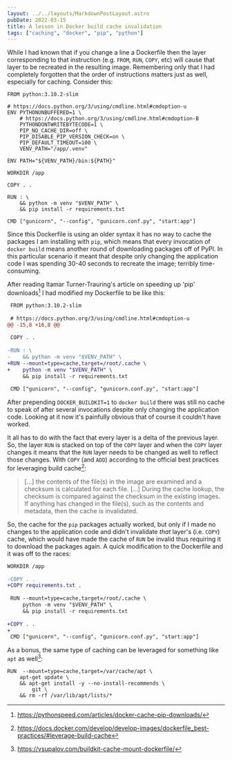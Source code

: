 ```yaml
---
layout: ../../layouts/MarkdownPostLayout.astro
pubDate: 2022-03-15
title: A lesson in Docker build cache invalidation
tags: ["caching", "docker", "pip", "python"]
---
```

While I had known that if you change a line a Dockerfile then the layer corresponding to that instruction (e.g. `FROM`, `RUN`, `COPY`, etc) will cause that layer to be recreated in the resulting image. Remembering only that I had completely forgotten that the order of instructions matters just as well, especially for caching. Consider this:

```docker
FROM python:3.10.2-slim

# https://docs.python.org/3/using/cmdline.html#cmdoption-u
ENV PYTHONUNBUFFERED=1 \
    # https://docs.python.org/3/using/cmdline.html#cmdoption-B
    PYTHONDONTWRITEBYTECODE=1 \
    PIP_NO_CACHE_DIR=off \
    PIP_DISABLE_PIP_VERSION_CHECK=on \
    PIP_DEFAULT_TIMEOUT=100 \
    VENV_PATH="/app/.venv"

ENV PATH="${VENV_PATH}/bin:${PATH}"

WORKDIR /app

COPY . .

RUN : \
    && python -m venv "$VENV_PATH" \
    && pip install -r requirements.txt

CMD ["gunicorn", "--config", "gunicorn.conf.py", "start:app"]
```

Since this Dockerfile is using an older syntax it has no way to cache the packages I am installing with `pip`, which means that every invocation of `docker build` means another round of downloading packages off of PyPI. In this particular scenario it meant that despite only changing the application code I was spending 30-40 seconds to recreate the image; terribly time-consuming.

After reading Itamar Turner-Trauring's article on speeding up 'pip' downloads[^1] I had modified my Dockerfile to be like this:

```diff
 FROM python:3.10.2-slim
 
 # https://docs.python.org/3/using/cmdline.html#cmdoption-u
@@ -15,8 +16,8 @@
 
 COPY . .
 
-RUN : \
-    && python -m venv "$VENV_PATH" \
+RUN --mount=type=cache,target=/root/.cache \
+    python -m venv "$VENV_PATH" \
     && pip install -r requirements.txt
 
 CMD ["gunicorn", "--config", "gunicorn.conf.py", "start:app"]
```

After prepending `DOCKER_BUILDKIT=1` to `docker build` there was still no cache to speak of after several invocations despite only changing the application code. Looking at it now it's painfully obvious that of course it couldn't have worked.

It all has to do with the fact that every layer is a delta of the previous layer. So, the layer `RUN` is stacked on top of the `COPY` layer and when the `COPY` layer changes it means that the `RUN` layer needs to be changed as well to reflect those changes. With `COPY` (and `ADD`) according to the official best practices for leveraging build cache[^2]:

> [...] the contents of the file(s) in the image are examined and a checksum is calculated for each file. [...] During the cache lookup, the checksum is compared against the checksum in the existing images. If anything has changed in the file(s), such as the contents and metadata, then the cache is invalidated.

So, the cache for the `pip` packages actually worked, but only if I made no changes to the application code and didn't invalidate _that_ layer's (i.e. `COPY`) cache, which would have made the cache of `RUN` be invalid thus requiring it to download the packages again. A quick modification to the Dockerfile and it was off to the races:

```diff
WORKDIR /app
 
-COPY . .
+COPY requirements.txt .
 
 RUN --mount=type=cache,target=/root/.cache \
     python -m venv "$VENV_PATH" \
     && pip install -r requirements.txt
 
+COPY . .
+
 CMD ["gunicorn", "--config", "gunicorn.conf.py", "start:app"]
```

As a bonus, the same type of caching can be leveraged for something like `apt` as well[^3]:

```docker
RUN  --mount=type=cache,target=/var/cache/apt \
    apt-get update \
    && apt-get install -y --no-install-recommends \
        git \
    && rm -rf /var/lib/apt/lists/*
```

[^1]: https://pythonspeed.com/articles/docker-cache-pip-downloads/
[^2]: https://docs.docker.com/develop/develop-images/dockerfile_best-practices/#leverage-build-cache
[^3]: https://vsupalov.com/buildkit-cache-mount-dockerfile/
